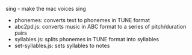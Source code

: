 sing - make the mac voices sing

* phonemes: converts text to phonemes in TUNE format
* abc2pd.js: converts music in ABC format to a series of pitch/duration pairs
* syllables.js: splits phonemes in TUNE format into syllables
* set-syllables.js: sets syllables to notes
